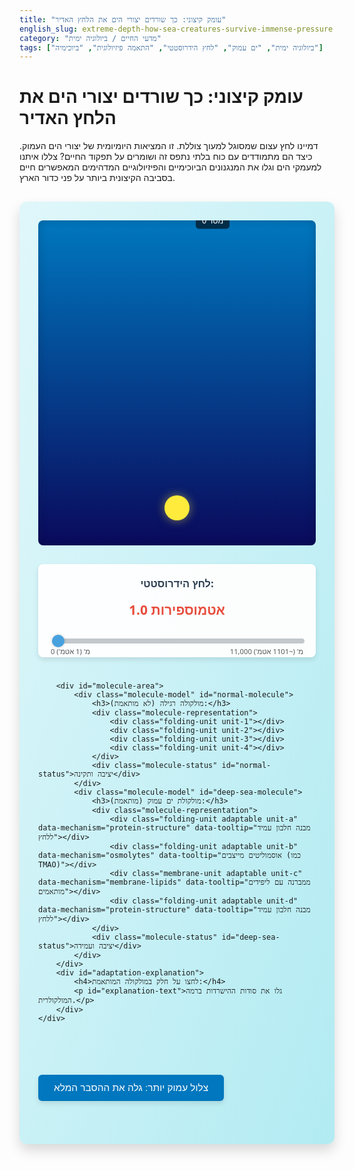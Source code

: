 ```yaml
---
title: "עומק קיצוני: כך שורדים יצורי הים את הלחץ האדיר"
english_slug: extreme-depth-how-sea-creatures-survive-immense-pressure
category: "מדעי החיים / ביולוגיה ימית"
tags: ["ביולוגיה ימית", "ים עמוק", "לחץ הידרוסטטי", "התאמה פיזיולוגית", "ביוכימיה"]
---
```

# עומק קיצוני: כך שורדים יצורי הים את הלחץ האדיר

דמיינו לחץ עצום שמסוגל למעוך צוללת. זו המציאות היומיומית של יצורי הים העמוק. כיצד הם מתמודדים עם כוח בלתי נתפס זה ושומרים על תפקוד החיים? צללו איתנו למעמקי הים וגלו את המנגנונים הביוכימיים והפיזיולוגיים המדהימים המאפשרים חיים בסביבה הקיצונית ביותר על פני כדור הארץ.

<div id="deep-sea-pressure-app">
    <div id="ocean-column">
        <div id="depth-marker"></div>
         <div id="depth-indicator">0 מטר</div>
    </div>
    <div id="interactive-area">
        <div id="pressure-gauge">
            <h3>לחץ הידרוסטטי:</h3>
            <div id="pressure-display">1.0 אטמוספירות</div>
            <div class="slider-container">
                <input type="range" id="depth-slider" min="0" max="11000" value="0">
                <div id="slider-min-label">0 מ' (1 אטמ')</div>
                <div id="slider-max-label">11,000 מ' (~1101 אטמ')</div>
            </div>
        </div>

        <div id="molecule-area">
            <div class="molecule-model" id="normal-molecule">
                <h3>מולקולה רגילה (לא מותאמת):</h3>
                <div class="molecule-representation">
                    <div class="folding-unit unit-1"></div>
                    <div class="folding-unit unit-2"></div>
                    <div class="folding-unit unit-3"></div>
                    <div class="folding-unit unit-4"></div>
                </div>
                <div class="molecule-status" id="normal-status">יציבה ותקינה</div>
            </div>
            <div class="molecule-model" id="deep-sea-molecule">
                <h3>מולקולת ים עמוק (מותאמת):</h3>
                <div class="molecule-representation">
                    <div class="folding-unit adaptable unit-a" data-mechanism="protein-structure" data-tooltip="מבנה חלבון עמיד ללחץ"></div>
                    <div class="folding-unit adaptable unit-b" data-mechanism="osmolytes" data-tooltip="אוסמוליטים מייצבים (כמו TMAO)"></div>
                    <div class="membrane-unit adaptable unit-c" data-mechanism="membrane-lipids" data-tooltip="ממברנה עם ליפידים מותאמים"></div>
                    <div class="folding-unit adaptable unit-d" data-mechanism="protein-structure" data-tooltip="מבנה חלבון עמיד ללחץ"></div>
                </div>
                <div class="molecule-status" id="deep-sea-status">יציבה ועמידה</div>
            </div>
        </div>
        <div id="adaptation-explanation">
            <h4>לחצו על חלק במולקולה המותאמת:</h4>
            <p id="explanation-text">גלו את סודות ההישרדות ברמה המולקולרית.</p>
        </div>
    </div>
</div>

<style>
:root {
    --ocean-start-color: #0077be;
    --ocean-end-color: #0a0a5c;
    --ui-background: rgba(255, 255, 255, 0.95);
    --molecule-normal-color: #3498db;
    --molecule-membrane-color: #2ecc71;
    --status-normal: green;
    --status-warning: orange;
    --status-danger: red;
    --denature-color: #e74c3c;
    --denature-transform-scale: 1.1;
    --denature-transform-rotate: 15deg; /* Reduced rotation for gradual effect */
     --membrane-transform-scaleY: 1.3; /* Reduced scaleY for gradual effect */
}

#deep-sea-pressure-app {
    font-family: 'Segoe UI', Tahoma, Geneva, Verdana, sans-serif;
    display: flex;
    flex-wrap: wrap;
    gap: 30px;
    padding: 30px;
    background: linear-gradient(to bottom right, #e0f7fa, #b2ebf2); /* Softer background */
    border-radius: 12px;
    max-width: 1100px;
    margin: 30px auto;
    box-shadow: 0 10px 20px rgba(0,0,0,0.15);
    overflow: hidden; /* Clean edges */
}

#ocean-column {
    flex: 1;
    min-width: 250px;
    background: linear-gradient(to bottom, var(--ocean-start-color), var(--ocean-end-color));
    position: relative;
    height: 500px; /* Increased height */
    border-radius: 8px;
    overflow: hidden;
    display: flex;
    flex-direction: column;
    align-items: center;
    justify-content: flex-end;
    padding-bottom: 20px;
    box-shadow: inset 0 0 15px rgba(0,0,0,0.2); /* Inner shadow for depth */
}

#depth-marker {
    width: 40px; /* Larger marker */
    height: 40px;
    background-color: #ffeb3b; /* Yellow */
    border-radius: 50%;
    position: absolute;
    left: 50%;
    transform: translate(-50%, -50%); /* Center marker */
    transition: top 0.5s ease-out; /* Smooth movement */
    box-shadow: 0 0 15px rgba(255,235,59,0.5); /* Glow effect */
    z-index: 10; /* Ensure it's above ocean effects */
}

#depth-indicator {
    position: absolute;
    top: 0;
    left: calc(50% + 30px); /* Position next to marker */
    transform: translateY(-50%);
    background-color: rgba(0, 0, 0, 0.6);
    color: white;
    padding: 5px 10px;
    border-radius: 5px;
    font-size: 0.9em;
    white-space: nowrap;
     transition: top 0.5s ease-out;
    z-index: 9;
}


#interactive-area {
    flex: 2;
    min-width: 350px; /* Adjusted min-width */
    display: flex;
    flex-direction: column;
    gap: 25px; /* Increased gap */
}

#pressure-gauge {
    background-color: var(--ui-background);
    padding: 20px; /* More padding */
    border-radius: 8px;
    text-align: center;
    box-shadow: 0 4px 8px rgba(0,0,0,0.1);
}

#pressure-gauge h3 {
     margin-top: 0;
     color: #2c3e50;
}

#pressure-display {
    font-size: 1.5em; /* Larger font */
    font-weight: bold;
    margin-bottom: 15px; /* More space */
    color: #e74c3c; /* Default to cautionary color, changes with pressure */
    transition: color 0.5s ease;
}

.slider-container {
    width: 100%;
    position: relative;
    padding-top: 15px; /* Space for labels */
}

#depth-slider {
    width: 100%;
    -webkit-appearance: none; /* Remove default styling */
    appearance: none;
    height: 8px;
    background: #bdc3c7;
    outline: none;
    opacity: 0.9;
    transition: opacity .2s;
    border-radius: 4px;
    cursor: pointer;
}

#depth-slider:hover {
    opacity: 1;
}

#depth-slider::-webkit-slider-thumb {
    -webkit-appearance: none;
    appearance: none;
    width: 20px;
    height: 20px;
    background: #3498db;
    border-radius: 50%;
    cursor: pointer;
    box-shadow: 0 0 5px rgba(0,0,0,0.2);
    transition: background-color 0.2s ease;
}

#depth-slider::-moz-range-thumb {
    width: 20px;
    height: 20px;
    background: #3498db;
    border-radius: 50%;
    cursor: pointer;
    box-shadow: 0 0 5px rgba(0,0,0,0.2);
     transition: background-color 0.2s ease;
}

#slider-min-label, #slider-max-label {
    position: absolute;
    font-size: 0.8em;
    color: #555;
    bottom: -18px;
}

#slider-min-label {
    left: 0;
}

#slider-max-label {
    right: 0;
}


.molecule-model {
    background-color: var(--ui-background);
    padding: 20px;
    border-radius: 8px;
    box-shadow: 0 4px 8px rgba(0,0,0,0.1);
    transition: transform 0.3s ease; /* Add slight hover effect */
}

.molecule-model:hover {
     transform: translateY(-5px);
}


.molecule-representation {
    display: flex;
    justify-content: center;
    align-items: center;
    min-height: 100px; /* More vertical space */
    gap: 15px; /* Increased gap */
    margin-top: 15px;
    perspective: 800px; /* Add perspective for 3D transforms */
}

.folding-unit, .membrane-unit {
    width: 40px; /* Larger units */
    height: 40px;
    background-color: var(--molecule-normal-color);
    border: 2px solid #2980b9;
    border-radius: 6px; /* Slightly rounded corners */
    transition: transform 0.6s ease-out, background-color 0.6s ease, border-color 0.6s ease; /* Smoother transitions */
    display: flex;
    align-items: center;
    justify-content: center;
    font-size: 0.9em;
    color: white;
    font-weight: bold;
    position: relative; /* For tooltips */
}

.membrane-unit {
    width: 60px; /* Wider membrane */
    background-color: var(--molecule-membrane-color);
    border-color: #27ae60;
}

/* Tooltip styling (optional but nice) */
.adaptable::before {
    content: attr(data-tooltip);
    position: absolute;
    bottom: 100%;
    left: 50%;
    transform: translateX(-50%);
    background-color: rgba(0, 0, 0, 0.7);
    color: white;
    padding: 5px 10px;
    border-radius: 4px;
    font-size: 0.8em;
    white-space: nowrap;
    opacity: 0;
    visibility: hidden;
    transition: opacity 0.3s ease, visibility 0.3s ease;
    pointer-events: none; /* Do not interfere with click */
    z-index: 1; /* Ensure tooltip is above */
}

.adaptable:hover::before {
    opacity: 1;
    visibility: visible;
}

.molecule-status {
    text-align: center;
    margin-top: 15px;
    font-weight: bold;
    font-size: 1.1em;
    color: var(--status-normal);
    transition: color 0.6s ease;
}

/* States for normal molecule under pressure - GRADUAL EFFECT */
/* Apply transformations based on pressure ratio */

/* Default state */
#normal-molecule .folding-unit {
    transform: translateZ(0) rotateX(0deg) rotateY(0deg) scale(1);
    background-color: var(--molecule-normal-color);
     border-color: #2980b9;
}
#normal-molecule .membrane-unit {
    transform: translateZ(0) scaleY(1);
    background-color: var(--molecule-membrane-color);
     border-color: #27ae60;
}


/* Adaptation explanation area */
#adaptation-explanation {
    flex-basis: 100%;
    background-color: #e0f2f7; /* Lighter blue background */
    padding: 20px;
    border-radius: 8px;
    margin-top: 10px;
    min-height: 80px; /* Ensure minimum height */
    display: flex;
    flex-direction: column;
    justify-content: center; /* Center text vertically */
    box-shadow: 0 2px 4px rgba(0,0,0,0.08);
}

#adaptation-explanation h4 {
    margin-top: 0;
    color: #01579b; /* Darker blue */
    text-align: center;
    margin-bottom: 10px;
}

#explanation-text {
    margin: 0;
    text-align: center;
    font-size: 1.1em;
    color: #333;
}

#explanation-text strong {
    color: #004d40; /* Dark green for emphasis */
}


/* Full explanation section */
button {
    display: block;
    margin: 25px auto;
    padding: 12px 25px;
    font-size: 1.1em;
    cursor: pointer;
    background-color: #0077be; /* Ocean blue */
    color: white;
    border: none;
    border-radius: 6px;
    transition: background-color 0.3s ease, transform 0.1s ease;
    box-shadow: 0 4px 8px rgba(0,0,0,0.1);
}

button:hover {
    background-color: #005f99;
    transform: translateY(-2px);
}
button:active {
     transform: translateY(0);
}


#explanation-content {
    margin-top: 20px;
    padding: 20px;
    border-top: 2px dashed #b0bec5; /* Dotted line separator */
    display: none; /* Initially hidden */
    background-color: #ffffff; /* White background */
    border-radius: 8px;
    box-shadow: 0 4px 8px rgba(0,0,0,0.08);
}

#explanation-content h2, #explanation-content h3 {
    color: #01579b; /* Match h4 in interactive area */
    margin-bottom: 15px;
    padding-bottom: 5px;
    border-bottom: 1px solid #e0f2f7;
}

#explanation-content p, #explanation-content li {
    line-height: 1.7; /* Improved readability */
    color: #333;
    margin-bottom: 15px;
}

#explanation-content ul {
    list-style: disc inside;
    padding-left: 20px;
}

#explanation-content li strong {
    color: #004d40; /* Dark green for key terms */
}

/* Add some subtle animations or effects */
@keyframes pulsate {
    0% { transform: scale(1); opacity: 0.8; }
    50% { transform: scale(1.05); opacity: 1; }
    100% { transform: scale(1); opacity: 0.8; }
}

.pulsate {
    animation: pulsate 1.5s infinite ease-in-out;
}

/* Click feedback for adaptable parts */
.adaptable:active {
    transform: scale(0.95);
}
.adaptable:focus { /* Add focus style for accessibility */
    outline: 2px solid #ffeb3b;
    outline-offset: 2px;
}

</style>

<button id="toggle-explanation">צלול עמוק יותר: גלה את ההסבר המלא</button>

<div id="explanation-content">
    <h2>התמודדות מול לחץ אדיר במעמקי הים: סיפור של התאמה קיצונית</h2>

    <p>הים העמוק, מעבר לגבול האור (מתחת ל-200 מטר), הוא ממלכה של חושך, קור מקפיא – ולחץ הידרוסטטי שאין לו אח ורע על פני האדמה. הלחץ עולה בקצב מדהים: כ-1 אטמוספירה (Atm) על כל 10 מטרים של צלילה. דמיינו את זה: בעומק 1,000 מטר, הלחץ הוא כבר כ-101 Atm; בשקע מריאנה, הנקודה העמוקה ביותר הידועה (כ-11 ק"מ), הלחץ מגיע לכ-1,100 Atm! לחץ כזה מפעיל כוחות אדירים על כל עצם, כולל המולקולות הזעירות המרכיבות את החיים.</p>

    <h3>כוח הלחץ על מנועי החיים: מולקולות ביולוגיות תחת איום</h3>
    <p>לחץ גבוה אינו סתם כוח מכאני; הוא משפיע ישירות על הדינמיקה הכימית של המים ועל המבנה העדין של מולקולות החיים. הוא "דוחף" תהליכים כימיים ופיזיקליים שמקטינים את הנפח הכולל של המערכת. השפעה זו קטלנית במיוחד עבור מבנים ביולוגיים המבוססים על אינטראקציות חלשות, כמו קשרי מימן או כוחות הידרופוביים, שהם בדיוק הכוחות שמקפלים חלבונים ומרכיבים ממברנות:</p>
    <ul>
        <li><strong>חלבונים:</strong> אבני הבניין והמנועים של התא. הקיפול התלת-ממדי המדויק שלהם חיוני לתפקודם כאנזימים, חלבוני מבנה, או נשאים. לחץ גבוה משבש קיפול זה (גורם ל<strong>דנטורציה</strong>), פוגע באתרים הפעילים ומונע אינטראקציות תקינות. חלבון "מקולקל" משמעותו תא שאינו יכול לנשום, לנוע, או לייצר אנרגיה – מוות ודאי.</li>
        <li><strong>ממברנות התא:</strong> הגבול החיצוני של התא והמחיצות הפנימיות שלו, המורכבות בעיקר משכבה כפולה של שומנים. לחץ גבוה "מהדק" את אריזת מולקולות השומן, הופך את הממברנה לנוקשה ופחות נוזלית. נוזליות הממברנה חיונית לתפקודם של חלבונים המשובצים בה – תעלות שמעבירות חומרים, משאבות ששומרות על איזון יונים, וקולטנים שמקבלים אותות. ממברנה נוקשה פוגעת בכל אלה.</li>
        <li><strong>DNA ו-RNA:</strong> פחות רגישים באופן דרמטי מחלבונים וממברנות, אך גם מבנים אלו, המבוססים על סלילים כפולים וקיפולים מורכבים, יכולים להיות מושפעים מלחץ קיצוני מאוד, אם כי השפעה זו פחות קריטית בהשוואה לשני הראשונים בטווח הלחצים שרוב יצורי הים העמוק פוגשים.</li>
    </ul>

    <h3>ארסנל מולקולרי: סודות ההתאמה של אלופי העומק</h3>
    <p>יצורי הים העמוק אינם נכנעים לגורלם; הם פיתחו לאורך מיליוני שנים ארסנל ביוכימי ופיזיולוגי מדהים כדי לשרוד ולשגשג בתנאי לחץ אדירים:</p>
    <ul>
        <li><strong>צבירת אוסמוליטים מגנים (Protective Osmolytes):</strong> זהו אולי המנגנון המפורסם ביותר. יצורים רבים צוברים בתאיהם מולקולות קטנות ומסיסות המכונות אוסמוליטים. לאוסמוליטים מסוימים, ובראשם <strong>Trimethylamine N-oxide (TMAO)</strong>, יש יכולת יוצאת דופן לייצב חלבונים – בדיוק ההפך ממה שהלחץ עושה! ככל שהיצור חי עמוק יותר, כך הוא אוגר יותר TMAO. ה-TMAO למעשה "קשור" מולקולות מים סביב החלבון באופן שמקשה על הלחץ לשבש את מבנהו. עם זאת, ריכוזים גבוהים של TMAO יכולים לפגוע בתהליכים תאיים אחרים. לכן, יצורים אלו לעיתים קרובות מייצרים אוסמוליטים "נגדיים" (<strong>Counter-osmolytes</strong>) כמו קריאטין, המאזנים חלק מההשפעות השליליות של TMAO תוך שמירה על יכולת ההגנה העיקרית שלו מלחץ.</li>
        <li><strong>מבנה חלבונים עמיד ללחץ (Pressure-Resistant Proteins):</strong> אבולוציה פעלה על גנים של חלבונים חיוניים. לחלבונים של יצורי ים עמוק יש לעיתים קרובות שינויים ספורים בהרכב חומצות האמינו או בארגון המבני הפנימי שלהם. שינויים עדינים אלה הופכים את הקיפול שלהם ליציב יותר בפני לחץ, ומבטיחים שהם ימשיכו לתפקד ביעילות גם בתנאי תהום. אנזימים מרכזיים, למשל, עשויים להיות "מכוילים" לעבודה אופטימלית בלחץ גבוה במקום בלחץ אטמוספרי רגיל.</li>
        <li><strong>התאמות מברנליות (Membrane Adaptations):</strong> כדי להתמודד עם התקשחות הממברנה, יצורי ים עמוק משנים את הרכב השומנים שלה. הם מגדילים משמעותית את כמות חומצות השומן ה<strong>בלתי רוויות</strong> (המכילות קשרים כפולים) ומשנים את היחסים בין סוגים שונים של פוספוליפידים. מולקולות אלו יוצרות אריזה פחות צפופה ו"נוזלית" יותר בממברנה, וכך מאזנות את השפעת הלחץ ומאפשרות לחלבונים המשובצים בממברנה להמשיך לתפקד.</li>
    </ul>

    <h3>אלופי השרידה: דוגמאות מהמעמקים</h3>
    <p>דגים ממשפחות כמו Macrouridae (דגי גרזן) הידועים בצלילתם לעומקים של אלפי מטרים, מציגים ריכוזי TMAO מהגבוהים ביותר בטבע. חיידקים וארכאונים החיים סביב מעיינות הידרותרמיים רותחים בעומק הים מתמודדים עם לחץ וטמפרטורה קיצוניים בעזרת אנזימים וממברנות שעמידים לשני האיומים בו זמנית. בנוסף למנגנונים המולקולריים, יצורי ים עמוק רבים נמנעים מבניית שלד גרמי כבד או איברים המכילים גז (כמו שלפוחית ציפה), המועדים למעיכה בלחץ, ובמקום זאת בעלי גוף ג'לטיני וצפוף יותר.</p>
</div>

<script>
document.addEventListener('DOMContentLoaded', () => {
    const depthSlider = document.getElementById('depth-slider');
    const pressureDisplay = document.getElementById('pressure-display');
    const depthMarker = document.getElementById('depth-marker');
    const depthIndicator = document.getElementById('depth-indicator');
    const oceanColumn = document.getElementById('ocean-column');
    const normalMolecule = document.getElementById('normal-molecule');
    const normalStatus = document.getElementById('normal-status');
    const deepSeaMolecule = document.getElementById('deep-sea-molecule');
    const adaptationExplanation = document.getElementById('adaptation-explanation');
    const explanationText = document.getElementById('explanation-text');
    const toggleExplanationButton = document.getElementById('toggle-explanation');
    const fullExplanation = document.getElementById('explanation-content');
    const normalMoleculeUnits = normalMolecule.querySelectorAll('.folding-unit, .membrane-unit');

    // Pressure calculation: 1 Atm increase per 10 meters depth, plus 1 Atm at surface
    // Pressure = 1 + depth / 10
    const calculatePressure = (depth) => {
        return (1 + depth / 10);
    };

    // Thresholds (example values)
    const warningPressure = 50; // Start showing warning signs
    const criticalPressure = 200; // Significant damage
    const maxPressureEffect = 500; // Maximum effect reached beyond this pressure

    const updateSimulation = (depth) => {
        const pressure = calculatePressure(depth);
        pressureDisplay.textContent = `${pressure.toFixed(1)} אטמוספירות`;
        depthIndicator.textContent = `${depth} מטר`;

        // Update marker position (smoothly)
        const maxDepth = parseFloat(depthSlider.max);
        const columnHeight = oceanColumn.clientHeight;
        // Position marker from top (0 depth at top, max depth at bottom)
        const markerTop = (depth / maxDepth) * columnHeight;
        depthMarker.style.top = `${markerTop}px`;
        depthIndicator.style.top = `${markerTop}px`;

        // Update pressure gauge color based on pressure
        let gaugeColor = '#3498db'; // Blue below warning
        if (pressure >= warningPressure && pressure < criticalPressure) {
            gaugeColor = 'var(--status-warning)'; // Orange
        } else if (pressure >= criticalPressure) {
            gaugeColor = 'var(--status-danger)'; // Red
        }
        pressureDisplay.style.color = gaugeColor;


        // --- Simulate normal molecule behavior GRADUALLY based on pressure ---
        let normalStatusText = 'יציבה ותקינה';
        let normalStatusColor = 'var(--status-normal)'; // Green

        // Calculate pressure effect ratio (0 to 1)
        // Effect starts at warningPressure, maxes out at maxPressureEffect
        let pressureEffectRatio = 0;
        if (pressure >= warningPressure) {
            pressureEffectRatio = Math.min(1, (pressure - warningPressure) / (maxPressureEffect - warningPressure));
        }

        normalMoleculeUnits.forEach(unit => {
            // Apply gradual transformations
            let scale = 1 + pressureEffectRatio * (parseFloat(getComputedStyle(document.documentElement).getPropertyValue('--denature-transform-scale')) - 1);
            let rotate = pressureEffectRatio * parseFloat(getComputedStyle(document.documentElement).getPropertyValue('--denature-transform-rotate'));
             let color = `lerpColor('${var(--molecule-normal-color)}', '${var(--denature-color)}', ${pressureEffectRatio})`; // Need a helper for this or do it differently

             if(unit.classList.contains('membrane-unit')) {
                 let scaleY = 1 + pressureEffectRatio * (parseFloat(getComputedStyle(document.documentElement).getPropertyValue('--membrane-transform-scaleY')) - 1);
                 unit.style.transform = `translateZ(0) scaleY(${scaleY})`;
                  unit.style.backgroundColor = `hsl(120, ${100 - pressureEffectRatio*100}%, ${45 + pressureEffectRatio*10}%)`; // Lerp green to redish using HSL
             } else {
                 // Example: units slightly rotate and scale
                 // Use different axis/amount for each unit for varied distortion
                 if(unit.classList.contains('unit-1')) unit.style.transform = `translateZ(0) rotateZ(${rotate}deg) scale(${scale})`;
                 if(unit.classList.contains('unit-2')) unit.style.transform = `translateZ(0) rotateY(${rotate}deg) scale(${scale})`;
                 if(unit.classList.contains('unit-3')) unit.style.transform = `translateZ(0) rotateX(${rotate}deg) scale(${scale})`;
                 if(unit.classList.contains('unit-4')) unit.style.transform = `translateZ(0) rotateZ(${-rotate}deg) scale(${scale})`;

                 // Interpolate color
                 unit.style.backgroundColor = `hsl(200, ${100 - pressureEffectRatio*100}%, ${45 + pressureEffectRatio*10}%)`; // Lerp blue to redish using HSL
             }


        });

         // Update normal molecule status text based on ratio
         if (pressureEffectRatio === 0) {
             normalStatusText = 'יציבה ותקינה';
             normalStatusColor = 'var(--status-normal)';
         } else if (pressureEffectRatio < 0.5) {
              normalStatusText = 'מתחילה לאבד יציבות...';
              normalStatusColor = 'var(--status-warning)';
         } else if (pressureEffectRatio < 1) {
             normalStatusText = 'נאבקת לשמור על צורה!';
             normalStatusColor = 'var(--status-warning)';
         }
          else { // pressureEffectRatio === 1
             normalStatusText = 'פגומה ואינה מתפקדת!';
             normalStatusColor = 'var(--status-danger)';
             normalMolecule.classList.add('pulsate'); // Add pulsate on severe damage
         }
         normalStatus.textContent = normalStatusText;
         normalStatus.style.color = normalStatusColor;

         if (pressureEffectRatio < 1) {
             normalMolecule.classList.remove('pulsate'); // Remove pulsate if recovering
         }


        // Deep-sea molecule (remains stable - no changes based on pressure here)
        // The deep-sea molecule visual is static, its 'adaptation' is why it IS static.
        // Its status text is always stable in this simulation.
        // deepSeaStatus.textContent = 'יציבה ועמידה'; // Static text
        // deepSeaStatus.style.color = 'var(--status-normal)'; // Static color

    };

    // Helper function for linear interpolation of colors (using HSL for simplicity)
     function lerpColor(color1, color2, factor) {
        // Basic HSL interpolation - requires colors in HSL format or conversion
        // For simplicity with predefined CSS vars, using direct HSL calculation in updateSimulation
         return `rgba(${
            Math.round(parseInt(color1.substring(1, 3), 16) * (1 - factor) + parseInt(color2.substring(1, 3), 16) * factor)
        }, ${
            Math.round(parseInt(color1.substring(3, 5), 16) * (1 - factor) + parseInt(color2.substring(3, 5), 16) * factor)
        }, ${
            Math.round(parseInt(color1.substring(5, 7), 16) * (1 - factor) + parseInt(color2.substring(5, 7), 16) * factor)
        }, 1)`; // Simplified RGB interpolation - HSL approach in CSS is better for visual smoothness
    }


    // Initial update
    updateSimulation(parseFloat(depthSlider.value));

    // Event listener for slider
    depthSlider.addEventListener('input', (event) => {
        const depth = parseFloat(event.target.value);
        updateSimulation(depth);
    });

    // Event listener for clicking on adaptable parts
    deepSeaMolecule.querySelectorAll('.adaptable').forEach(part => {
        part.addEventListener('click', () => {
             // Remove glow from previous clicks
             deepSeaMolecule.querySelectorAll('.adaptable').forEach(p => p.style.boxShadow = '');

            const mechanism = part.dataset.mechanism;
            let text = 'לחץ על חלק במולקולת הים העמוק כדי לגלות את סוד ההישרדות שלה.';
            let partColor = getComputedStyle(part).backgroundColor; // Get current background color for glow

            switch (mechanism) {
                case 'osmolytes':
                    text = '<strong>אוסמוליטים (כמו TMAO):</strong> מולקולות קטנות שמצטברות בתאים. הן "מייצבות" חלבונים ומונעות מהלחץ לשבש את הקיפול והתפקוד שלהם.';
                     partColor = '#ff9800'; // Orange glow
                    break;
                case 'protein-structure':
                    text = '<strong>מבנה חלבון מותאם:</strong> שינויים עדינים במבנה החלבון עצמו הופכים אותו עמיד יותר בפני הלחץ, ומאפשרים לו לתפקד כרגיל בעומק.';
                     partColor = '#4caf50'; // Green glow
                    break;
                case 'membrane-lipids':
                    text = '<strong>הרכב ליפידים מותאם בממברנה:</strong> הוספת חומצות שומן בלתי רוויות לממברנה "מאזנת" את ההשפעה המקשיחה של הלחץ ושומרת על נוזליות חיונית לתפקוד.';
                    partColor = '#2196f3'; // Blue glow
                    break;
                default:
                     text = 'מידע על מנגנון ההתאמה הספציפי.'; // Fallback
            }
            adaptationExplanation.innerHTML = `<h4>מנגנון התאמה:</h4><p id="explanation-text">${text}</p>`;

            // Add glow effect to the clicked part
            part.style.boxShadow = `0 0 15px 5px ${partColor}`;
        });
    });

     // Toggle full explanation visibility
    toggleExplanationButton.addEventListener('click', () => {
        const isHidden = fullExplanation.style.display === 'none' || fullExplanation.style.display === '';
        fullExplanation.style.display = isHidden ? 'block' : 'none';
        toggleExplanationButton.textContent = isHidden ? 'סגור הסבר מפורט' : 'צלול עמוק יותר: גלה את ההסבר המלא';

         // Scroll to the explanation section if showing it
         if (!isHidden) {
             fullExplanation.scrollIntoView({ behavior: 'smooth', block: 'start' });
         }
    });

     // Initially hide the full explanation
     fullExplanation.style.display = 'none';
});
</script>
```